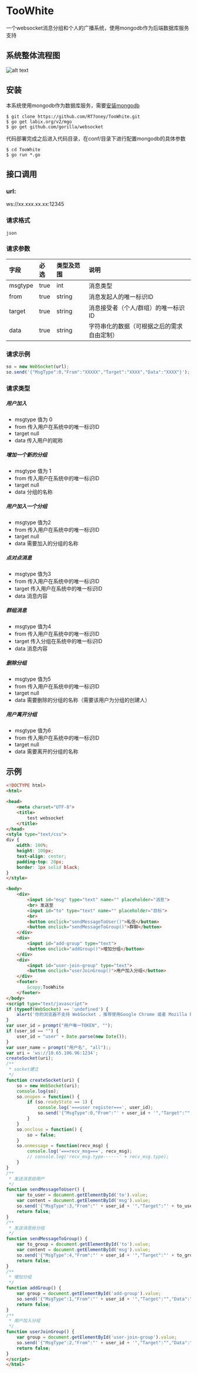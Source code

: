 # TooWhite
一个websocket消息分组和个人的广播系统，使用mongodb作为后端数据库服务支持

## 系统整体流程图

![alt text](process.png)

## 安装

本系统使用mongodb作为数据库服务，需要[安装mongodb](http://www.runoob.com/mongodb/mongodb-window-install.html)

```ssh
$ git clone https://github.com/RT7oney/TooWhite.git
$ go get labix.org/v2/mgo
$ go get github.com/gorilla/websocket
```

代码部署完成之后进入代码目录，在conf/目录下进行配置mongodb的具体参数

```ssh
$ cd TooWhite
$ go run *.go
```

## 接口调用

### url:
ws://xx.xxx.xx.xx:12345

###  请求格式
    json

###  请求参数
| 字段                     |   必选            |   类型及范围    | 说明                               |
|:-------------------------|:----------------- |:----------------|:-----------------------------------|
|msgtype|true|int|消息类型|
|from|true|string|消息发起人的唯一标识ID|
|target|true|string|消息接受者（个人/群组）的唯一标识ID|
|data|true|string|字符串化的数据（可根据之后的需求自由定制）|


###  请求示例
```javascript
so = new WebSocket(url);
so.send('{"MsgType":0,"From":"XXXXX","Target":"XXXX","Data":"XXXX"}');
```

###  请求类型
##### 用户加入
* msgtype 值为 0
* from 传入用户在系统中的唯一标识ID
* target null
* data 传入用户的昵称

##### 增加一个新的分组
* msgtype 值为 1
* from 传入用户在系统中的唯一标识ID
* target null 
* data 分组的名称

##### 用户加入一个分组
* msgtype 值为2
* from 传入用户在系统中的唯一标识ID
* target null
* data 需要加入的分组的名称

##### 点对点消息
* msgtype 值为3
* from 传入用户在系统中的唯一标识ID
* target 传入用户在系统中的唯一标识ID
* data 消息内容

##### 群组消息
* msgtype 值为4
* from 传入用户在系统中的唯一标识ID
* target 传入分组在系统中的唯一标识ID
* data 消息内容

##### 删除分组
* msgtype 值为5
* from 传入用户在系统中的唯一标识ID
* target null
* data 需要删除的分组的名称（需要该用户为分组的创建人）

##### 用户离开分组
* msgtype 值为6
* from 传入用户在系统中的唯一标识ID
* target null
* data 需要离开的分组的名称

## 示例

```html
<!DOCTYPE html>
<html>

<head>
    <meta charset="UTF-8">
    <title>
        test websocket
    </title>
</head>
<style type="text/css">
div {
    width: 100%;
    height: 100px;
    text-align: center;
    padding-top: 20px;
    border: 1px solid black;
}
</style>

<body>
    <div>
        <input id="msg" type="text" name="" placeholder="消息">
        <br> 发送至
        <input id="to" type="text" name="" placeholder="目标">
        <br>
        <button onclick="sendMessageToUser()">私信</button>
        <button onclick="sendMessageToGroup()">群聊</button>
    </div>
    <div>
        <input id="add-group" type="text">
        <button onclick="addGroup()">增加分组</button>
    </div>
    <div>
        <input id="user-join-group" type="text">
        <button onclick="userJoinGroup()">用户加入分组</button>
    </div>
    <footer>
        &copy;TooWhite
    </footer>
</body>
<script type="text/javascript">
if (typeof(WebSocket) == 'undefined') {
    alert('你的浏览器不支持 WebSocket ，推荐使用Google Chrome 或者 Mozilla Firefox');
}
var user_id = prompt("用户唯一TOKEN", "");
if (user_id == "") {
    user_id = "user" + Date.parse(new Date());
}
var user_name = prompt("用户名", "all");;
var uri = 'ws://10.65.106.96:1234';
createSocket(uri);
/**
 * socket建立
 */
function createSocket(uri) {
    so = new WebSocket(uri);
    console.log(so);
    so.onopen = function() {
        if (so.readyState == 1) {
            console.log('===user register===', user_id);
            so.send('{"MsgType":0,"From":"' + user_id + '","Target":"","Data":"' + user_name + '"}');
        }
    }
    so.onclose = function() {
        so = false;
    }
    so.onmessage = function(recv_msg) {
        console.log('===recv_msg===', recv_msg);
        // console.log('recv_msg.type------' + recv_msg.type);
    }
}
/**
 * 发送消息给用户
 */
function sendMessageToUser() {
    var to_user = document.getElementById('to').value;
    var content = document.getElementById('msg').value;
    so.send('{"MsgType":3,"From":"' + user_id + '","Target":"' + to_user + '","Data":"' + content + '"}');
    return false;
}
/**
 * 发送消息给分组
 */
function sendMessageToGroup() {
    var to_group = document.getElementById('to').value;
    var content = document.getElementById('msg').value;
    so.send('{"MsgType":4,"From":"' + user_id + '","Target":"' + to_group + '","Data":"' + content + '"}');
    return false;
}
/**
 * 增加分组
 */
function addGroup() {
    var group = document.getElementById('add-group').value;
    so.send('{"MsgType":1,"From":"' + user_id + '","Target":"","Data":"' + group + '"}')
    return false;
}
/**
 * 用户加入分组
 */
function userJoinGroup() {
    var group = document.getElementById('user-join-group').value;
    so.send('{"MsgType":2,"From":"' + user_id + '","Target":"","Data":"' + group + '"}')
    return false;
}
</script>
</html>
```
